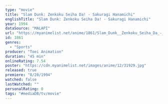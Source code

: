 ```yaml
---
type: "movie"
title: "Slam Dunk: Zenkoku Seiha Da! - Sakuragi Hanamichi"
englishTitle: "Slam Dunk: Zenkoku Seiha Da! - Sakuragi Hanamichi"
year: 1994
dataSource: "MALAPI"
url: "https://myanimelist.net/anime/1861/Slam_Dunk__Zenkoku_Seiha_Da_-_Sakuragi_Hanamichi"
id: 1861
genres: 
  - "Sports"
producer: "Toei Animation"
duration: "45 min"
onlineRating: 7.54
poster: "https://cdn.myanimelist.net/images/anime/12/31929.jpg"
released: true
premiere: "8/20/1994"
watched: false
lastWatched: ""
personalRating: 0
tags: "#mediaDB/tv/movie"
---
```

